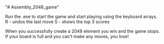 "# Assembly_2048_game" 

Run the .exe to start the game and start playing using the keyboard arrays.
R - undos the last move
S - shows the top 3 scores

When you successfully create a 2048 element you win and the game stops.
If your board is full and you can't make any moves, you lose!
